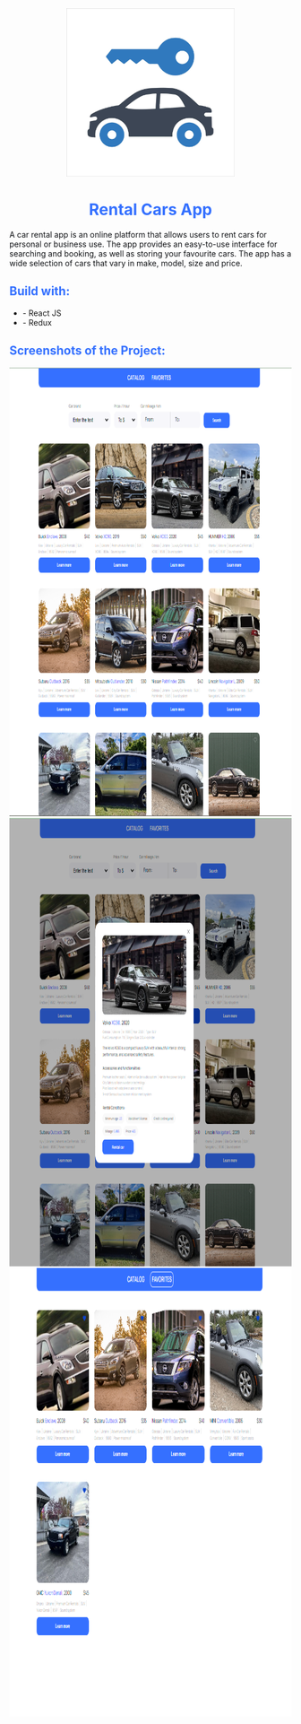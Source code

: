 <div style="width: 100%; text-align: center;"><img src="./src/images/car-rental.jpg" alt="Rental Car" width="300" height="300" style="margin-left: auto;  margin-right: auto;"/></div>

<h1 style="text-align: center; color: #3470ff;">Rental Cars App</h1>

<p style="color: #121417;">A car rental app is an online platform that allows users to rent cars for
personal or business use. The app provides an easy-to-use interface for
searching and booking, as well as storing your favourite cars. The app has a
wide selection of cars that vary in make, model, size and price.</p>

<h2 style="color: #3470ff;">Build with:</h2>
<ul>
    <li>- React JS</li>
    <li>- Redux</li>
</ul>

<h2 style="color: #3470ff;">Screenshots of the Project:</h2>
<img src="./assets/Screenshot_1.png" alt="Rental Car" width="800" height="800"/>
<img src="./assets/Screenshot_2.png" alt="Rental Car" width="800" height="800"/>
<img src="./assets/Screenshot_3.png" alt="Rental Car" width="800" height="800"/>
